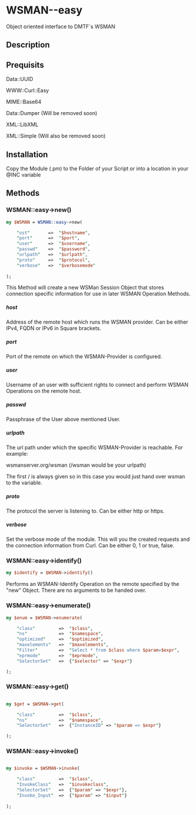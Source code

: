 WSMAN--easy
===========

Object oriented interface to DMTF´s WSMAN

## Description



## Prequisits


Data::UUID

WWW::Curl::Easy

MIME::Base64

Data::Dumper (Will be removed soon)

XML::LibXML

XML::Simple  (Will also be removed soon)



## Installation

Copy the Module (.pm) to the Folder of your Script or into a location in your @INC variable

## Methods

### WSMAN::easy->new()

```perl
my $WSMAN = WSMAN::easy->new(

	"ost"		=>	"$hostname",
	"port"		=>	"$port",
	"user"		=>	"$username",	
	"passwd"	=>	"$password",
	"urlpath"	=>	"$urlpath",
	"proto"		=>	"$protocol",
	"verbose"	=>	"$verbosemode"
	
);
```

This Method will create a new WSMan Session Object that stores connection specific information for use in later WSMAN Operation Methods.

##### host

Address of the remote host which runs the WSMAN provider.
Can be either IPv4, FQDN or IPv6 in Square brackets.

##### port

Port of the remote on which the WSMAN-Provider is configured.

##### user

Username of an user with sufficient rights to connect and perform WSMAN Operations on the remote host.

##### passwd

Passphrase of the User above mentioned User.

##### urlpath

The url path under which the specific WSMAN-Provider is reachable.
For example:

wsmanserver.org/wsman (/wsman would be your urlpath)

The first / is always given so in this case you would just hand over wsman to the variable.

##### proto

The protocol the server is listening to. Can be either http or https.

##### verbose

Set the verbose mode of the module. This will you the created requests and the connection information from Curl.
Can be either 0, 1 or true, false.

### WSMAN::easy->identify()

```perl
my $identify = $WSMAN->identify()	
```

Performs an WSMAN-Identify Operation on the remote specified by the "new" Object.
There are no arguments to be handed over.

### WSMAN::easy->enumerate()

```perl
my $enum = $WSMAN->enumerate(

	"class"			=>	"$class",
	"ns"			=>	"$namespace",
	"optimized"		=>	"$optimized",
	"maxelements"	=>	"$maxelements",
	"Filter"		=>	"Select * from $class where $param=$expr",
	"eprmode"		=>	"$eprmode",
	"SelectorSet"	=>	{"$selector" => "$expr"}

);


```

### WSMAN::easy->get()

```perl

my $get = $WSMAN->get(

	"class"			=>	"$class",
	"ns"			=>	"$namespace",
	"SelectorSet"	=>	{"InstanceID" => "$param => $expr"}

);
```


### WSMAN::easy->invoke() 

```perl

my $invoke = $WSMAN->invoke(

	"class"			=>	"$class",
	"InvokeClass"   =>	"$invokeclass",
	"SelectorSet"   =>	{"$param" => "$expr"},
	"Invoke_Input"	=>	{"$param" => "$input"}
	
);
	
```






